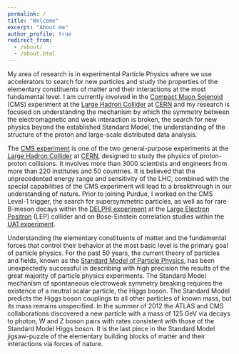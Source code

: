 ```yaml
---
permalink: /
title: "Welcome"
excerpt: "About me"
author_profile: true
redirect_from:
  - /about/
  - /about.html
---
```


My area of research is in experimental Particle Physics where we use accelerators to search for new particles and
study the properties of the elementary constituents of matter and their interactions at the most fundamental level. I am
currently involved in the [Compact Muon Solenoid](https://cms.cern) (CMS) experiment at the 
[Large Hadron Collider](https://home.cern/science/accelerators/large-hadron-collider) at [CERN](http://www.cern.ch)
 and my research is focused on understanding
the mechanism by which the symmetry between the electromagnetic and weak interaction is broken, the search for
new physics beyond the established Standard Model, the understanding of the structure of the proton and large-scale
distributed data analysis.

The [CMS experiment](https://cms.cern) is one of the two general-purpose experiments at the [Large Hadron Collider](https://home.cern/science/accelerators/large-hadron-collider) at [CERN](http://www.cern.ch),
designed to study the physics of proton-proton collisions. It involves more than 3000 scientists and engineers from
more than 220 institutes and 50 countries. It is believed that the unprecedented energy range and sensitivity of the
LHC, combined with the special capabilities of the CMS experiment will lead to a breakthrough in our understanding
of nature. Prior to joining Purdue, I worked on the CMS Level-1 trigger, the search for supersymmetric particles, as
well as for rare B-meson decays within the [DELPHI experiment](https://home.cern/science/experiments/delphi) at the [Large Electron Positron](https://home.cern/science/accelerators/large-electron-positron-collider) (LEP) collider and on
Bose-Einstein correlation studies within the [UA1 experiment](https://home.cern/science/experiments/ua1).

Understanding the elementary constituents of matter and the fundamental forces that control their behavior at the most
basic level is the primary goal of particle physics. For the past 50 years, the current theory of particles and fields,
known as the [Standard Model of Particle Physics](https://www.energy.gov/science/doe-explainsthe-standard-model-particle-physics), has been unexpectedly successful in describing with high precision the results of the
great majority of particle physics experiments. The Standard Model mechanism of spontaneous electroweak symmetry
breaking requires the existence of a neutral scalar particle, the Higgs boson. The Standard Model predicts the Higgs
boson couplings to all other particles of known mass, but its mass remains unspecified. In the summer of 2012 the
ATLAS and CMS collaborations discovered a new particle with a mass of 125 GeV via decays to photon, W and Z
boson pairs with rates consistent with those of the Standard Model Higgs boson. It is the last piece in the Standard
Model jigsaw-puzzle of the elementary building blocks of matter and their interactions via forces of nature.
